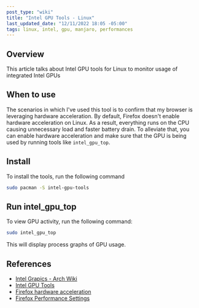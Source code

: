 ```yaml
---
post_type: "wiki" 
title: "Intel GPU Tools - Linux"
last_updated_date: "12/11/2022 18:05 -05:00"
tags: linux, intel, gpu, manjaro, performances
---
```


## Overview

This article talks about Intel GPU tools for Linux to monitor usage of integrated Intel GPUs 

## When to use

The scenarios in which I've used this tool is to confirm that my browser is leveraging hardware acceleration. By default, Firefox doesn't enable hardware acceleration on Linux. As a result, everything runs on the CPU causing unnecessary load and faster battery drain. To alleviate that, you can enable hardware acceleration and make sure that the GPU is being used by running tools like `intel_gpu_top`. 

## Install

To install the tools, run the following command

```bash
sudo pacman -S intel-gpu-tools
```

## Run intel_gpu_top

To view GPU activity, run the following command:

```bash
sudo intel_gpu_top
```

This will display process graphs of GPU usage.  

## References

- [Intel Grapics - Arch Wiki](https://wiki.archlinux.org/title/Intel_graphics)
- [Intel GPU Tools](https://archlinux.org/packages/community/x86_64/intel-gpu-tools/)
- [Firefox hardware acceleration](https://support.mozilla.org/en-US/kb/upgrade-graphics-drivers-use-hardware-acceleration)
- [Firefox Performance Settings](https://support.mozilla.org/en-US/kb/performance-settings)